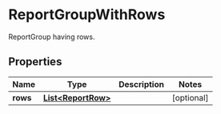 

# ReportGroupWithRows

ReportGroup having rows.

## Properties

Name | Type | Description | Notes
------------ | ------------- | ------------- | -------------
**rows** | [**List&lt;ReportRow&gt;**](ReportRow.md) |  |  [optional]



